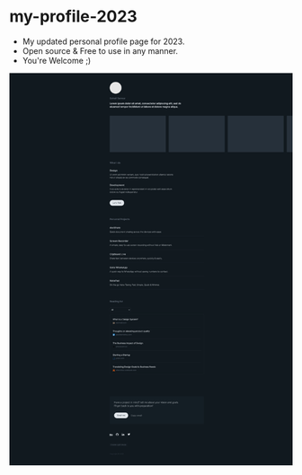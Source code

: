 # my-profile-2023

- My updated personal profile page for 2023.
- Open source & Free to use in any manner.
- You're Welcome ;)

![Screenshot](https://raw.githubusercontent.com/sohailsarwar101/my-profile-2023/master/assets/images/screenshot.png?token=GHSAT0AAAAAAB4OXMCV2XUGB3DY2WBX3KBCY54BIIA)